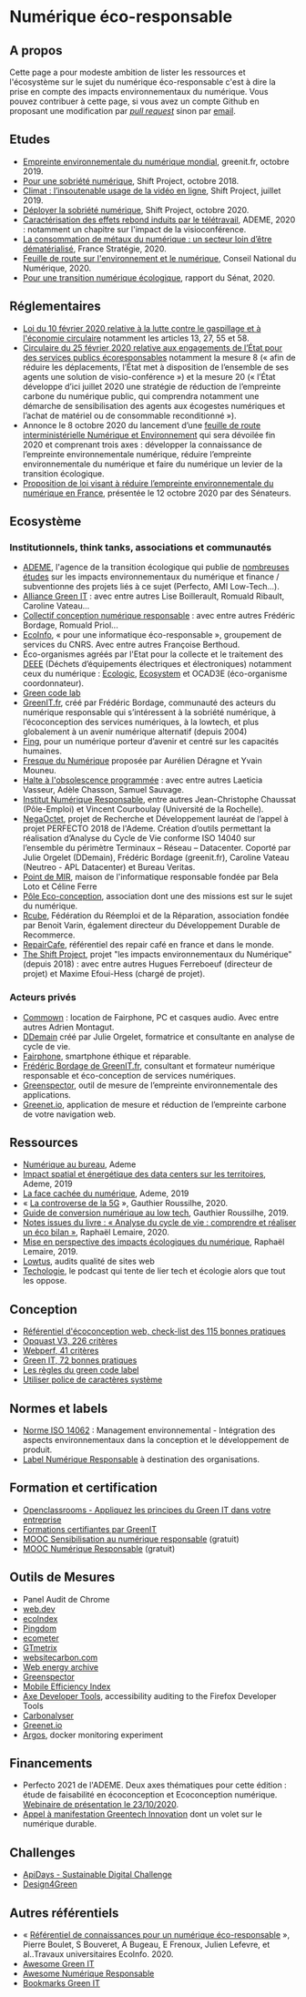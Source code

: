 # Numérique éco-responsable

## A propos

Cette page a pour modeste ambition de lister les ressources et l'écosystème sur le sujet du numérique éco-responsable c'est à dire la prise en compte des impacts environnementaux du numérique. Vous pouvez contribuer à cette page, si vous avez un compte Github en proposant une modification par [_pull request_](https://github.com/supertanuki/numeriqueEcoResponsable/edit/main/README.md) sinon par [email](mailto:supertanuki@gmail.com).

## Etudes

* [Empreinte environnementale du numérique mondial](https://www.greenit.fr/wp-content/uploads/2019/10/2019-10-GREENIT-etude_EENM-rapport-accessible.VF_.pdf), greenit.fr, octobre 2019.
* [Pour une sobriété numérique](https://theshiftproject.org/article/pour-une-sobriete-numerique-rapport-shift/), Shift Project, octobre 2018.
* [Climat : l’insoutenable usage de la vidéo en ligne](https://theshiftproject.org/article/climat-insoutenable-usage-video/), Shift Project, juillet 2019.
* [Déployer la sobriété numérique](https://theshiftproject.org/article/deployer-la-sobriete-numerique-rapport-shift/), Shift Project, octobre 2020.
* [Caractérisation des effets rebond induits par le télétravail](https://www.ademe.fr/caracterisation-effets-rebond-induits-teletravail), ADEME, 2020 : notamment un chapitre sur l'impact de la visioconférence.
* [La consommation de métaux du numérique : un secteur loin d’être dématérialisé](https://www.strategie.gouv.fr/publications/consommation-de-mentaux-numerique-un-secteur-loin-detre-dematerialise), France Stratégie, 2020.
* [Feuille de route sur l'environnement et le numérique](https://cnnumerique.fr/files/uploads/2020/CNNum%20-%20Feuille%20de%20route%20environnement%20%26%20numerique.pdf), Conseil National du Numérique, 2020.
* [Pour une transition numérique écologique](http://www.senat.fr/rap/r19-555/r19-555_mono.html), rapport du Sénat, 2020.

## Réglementaires

* [Loi du 10 février 2020 relative à la lutte contre le gaspillage et à l'économie circulaire](https://www.legifrance.gouv.fr/jorf/id/JORFTEXT000041553759/) notamment les articles 13, 27, 55 et 58.
* [Circulaire du 25 février 2020 relative aux engagements de l’État pour des services publics écoresponsables](https://www.legifrance.gouv.fr/download/pdf/circ?id=44936) notamment la mesure 8 («  afin de réduire les déplacements, l’État met à disposition de l’ensemble de ses agents une solution de visio-conférence ») et la mesure 20 (« l’État développe d’ici juillet 2020 une stratégie de réduction de l’empreinte carbone du numérique public, qui comprendra notamment une démarche de sensibilisation des agents aux écogestes numériques et l’achat de matériel ou de consommable reconditionné »).
* Annonce le 8 octobre 2020 du lancement d’une [feuille de route interministérielle Numérique et Environnement](https://www.ecologie.gouv.fr/colloque-numerique-et-environnement-faisons-converger-transitions) qui sera dévoilée fin 2020 et comprenant trois axes : développer la connaissance de l’empreinte environnementale numérique, réduire l’empreinte environnementale du numérique et faire du numérique un levier de la transition écologique.
* [Proposition de loi visant à réduire l’empreinte environnementale du numérique en France](http://www.senat.fr/fileadmin/Fichiers/Images/redaction_multimedia/2020/2020-Documents_pdf/20201014-PPL_Empreinte_environnemetale_du_numerique.pdf), présentée le 12 octobre 2020 par des Sénateurs.

## Ecosystème

### Institutionnels, think tanks, associations et communautés

* [ADEME](http://alliancegreenit.org), l'agence de la transition écologique qui publie de [nombreuses études](https://www.ademe.fr/mediatheque/recherche?query=num%C3%A9rique) sur les impacts environnementaux du numérique et finance / subventionne des projets liés à ce sujet (Perfecto, AMI Low-Tech...).
* [Alliance Green IT](http://alliancegreenit.org) : avec entre autres Lise Boillerault, Romuald Ribault, Caroline Vateau...
* [Collectif conception numérique responsable](https://collectif.greenit.fr/) : avec entre autres Frédéric Bordage, Romuald Priol...
* [EcoInfo](https://ecoinfo.cnrs.fr/), « pour une informatique éco-responsable », groupement de services du CNRS. Avec entre autres Françoise Berthoud.
* Éco-organismes agréés par l'Etat pour la collecte et le traitement des [DEEE](https://www.ecologie.gouv.fr/dechets-dequipements-electriques-et-electroniques) (Déchets d’équipements électriques et électroniques) notamment ceux du numérique : [Ecologic](https://www.ecologic-france.com/), [Ecosystem](https://www.eco-systemes.fr) et OCAD3E (éco-organisme coordonnateur).
* [Green code lab](https://www.greencodelab.org/)
* [GreenIT.fr](https://www.greenit.fr/), créé par Frédéric Bordage, communauté des acteurs du numérique responsable qui s’intéressent à la sobriété numérique, à l’écoconception des services numériques, à la lowtech, et plus globalement à un avenir numérique alternatif (depuis 2004)
* [Fing](https://fing.org/), pour un numérique porteur d’avenir et centré sur les capacités humaines.
* [Fresque du Numérique](https://www.fresquedunumerique.org/) proposée par Aurélien Déragne et Yvain Mouneu.
* [Halte à l'obsolescence programmée](https://www.halteobsolescence.org/) : avec entre autres Laeticia Vasseur, Adèle Chasson, Samuel Sauvage.
* [Institut Numérique Responsable](https://institutnr.org/), entre autres Jean-Christophe Chaussat (Pôle-Emploi) et Vincent Courboulay (Université de la Rochelle).
* [NegaOctet](https://negaoctet.org/), projet de Recherche et Développement lauréat de l’appel à projet PERFECTO 2018 de l'Ademe. Création d’outils permettant la réalisation d’Analyse du Cycle de Vie conforme ISO 14040 sur l’ensemble du périmètre Terminaux – Réseau – Datacenter. Coporté par Julie Orgelet (DDemain), Frédéric Bordage (greenit.fr), Caroline Vateau (Neutreo - APL Datacenter) et Bureau Veritas.
* [Point de MIR](http://www.point-de-mir.com/), maison de l'informatique responsable fondée par Bela Loto et Céline Ferre
* [Pôle Eco-conception](https://www.eco-conception.fr/static/eco-conception-de-service-numerique.html), association dont une des missions est sur le sujet du numérique.
* [Rcube](https://rcube.org/), Fédération du Réemploi et de la Réparation, association fondée par Benoit Varin, également directeur du Développement Durable de Recommerce.
* [RepairCafe](https://repaircafe.org/fr), référentiel des repair café en france et dans le monde.
* [The Shift Project](https://theshiftproject.org/lean-ict/), projet "les impacts environnementaux du Numérique" (depuis 2018) : avec entre autres Hugues Ferreboeuf (directeur de projet) et Maxime Efoui-Hess (chargé de projet).

### Acteurs privés

* [Commown](https://commown.coop/) : location de Fairphone, PC et casques audio. Avec entre autres Adrien Montagut.
* [DDemain](https://ddemain.com/) créé par Julie Orgelet, formatrice et consultante en analyse de cycle de vie.
* [Fairphone](https://www.fairphone.com/fr/), smartphone éthique et réparable.
* [Frédéric Bordage de GreenIT.fr](https://www.greenit.fr/), consultant et formateur numérique responsable et éco-conception de services numériques.
* [Greenspector](https://greenspector.com/), outil de mesure de l’empreinte environnementale des applications.
* [Greenet.io](https://www.greenet.io/), application de mesure et réduction de l’empreinte carbone de votre navigation web.

## Ressources

* [Numérique au bureau](https://particuliers.ademe.fr/au-bureau/numerique), Ademe
* [Impact spatial et énergétique des data centers sur les territoires](https://www.ademe.fr/impact-spatial-energetique-data-centers-territoires-l), Ademe, 2019
* [La face cachée du numérique](https://www.ademe.fr/sites/default/files/assets/documents/guide-pratique-face-cachee-numerique.pdf), Ademe, 2019
* « [La controverse de la 5G](https://gauthierroussilhe.com/fr/projects/controverse-de-la-5g) », Gauthier Roussilhe, 2020.
* [Guide de conversion numérique au low tech](http://gauthierroussilhe.com/fr/posts/convert-low-tech), Gauthier Roussilhe, 2019.
* [Notes issues du livre : « Analyse du cycle de vie : comprendre et réaliser un éco bilan »](http://raphael-lemaire.com/2020/03/26/acv-livre/), Raphaël Lemaire, 2020.
* [Mise en perspective des impacts écologiques du numérique](http://raphael-lemaire.com/2019/11/02/mise-en-perspective-impacts-numerique/), Raphaël Lemaire, 2019.
* [Lowtus](https://lowtus.fr/), audits qualité de sites web
* [Techologie](https://techologie.net/), le podcast qui tente de lier tech et écologie alors que tout les oppose.

## Conception

* [Référentiel d'écoconception web, check-list des 115 bonnes pratiques](https://collectif.greenit.fr/ecoconception-web/115-bonnes-pratiques-eco-conception_web.html)
* [Opquast V3, 226 critères](https://checklists.opquast.com/fr/oqs-v3/)
* [Webperf, 41 critères](https://checklists.opquast.com/webperf/)
* [Green IT, 72 bonnes pratiques](https://checklists.opquast.com/greenit/)
* [Les règles du green code label](https://label.greencodelab.org/green-code-label-detail/)
* [Utiliser police de caractères système](https://css-tricks.com/snippets/css/font-stacks/)

## Normes et labels

* [Norme ISO 14062](https://www.iso.org/fr/standard/33020.html) : Management environnemental - Intégration des aspects environnementaux dans la conception et le développement de produit.
* [Label Numérique Responsable](https://label-nr.fr/) à destination des organisations.

## Formation et certification

* [Openclassrooms - Appliquez les principes du Green IT dans votre entreprise](https://openclassrooms.com/fr/courses/6227476-appliquez-les-principes-du-green-it-dans-votre-entreprise)
* [Formations certifiantes par GreenIT](https://www.greenit.fr/formations/)
* [MOOC Sensibilisation au numérique responsable](https://www.academie-nr.org/sensibilisation/#/) (gratuit)
* [MOOC Numérique Responsable](https://www.academie-nr.org/#mooc-nr) (gratuit)

## Outils de Mesures

* Panel Audit de Chrome
* [web.dev](https://web.dev/)
* [ecoIndex](http://www.ecoindex.fr)
* [Pingdom](https://tools.pingdom.com/)
* [ecometer](http://www.ecometer.org/)
* [GTmetrix](https://gtmetrix.com/)
* [websitecarbon.com](https://www.websitecarbon.com/)
* [Web energy archive](https://wea.greencodelab.org/fr/)
* [Greenspector](https://greenspector.com)
* [Mobile Efficiency Index](https://mobile-efficiency-index.com/)
* [Axe Developer Tools](https://addons.mozilla.org/fr/firefox/addon/axe-devtools/), accessibility auditing to the Firefox Developer Tools
* [Carbonalyser](https://theshiftproject.org/carbonalyser-extension-navigateur/)
* [Greenet.io](https://www.greenet.io/)
* [Argos](https://github.com/marmelab/argos), docker monitoring experiment

## Financements

* Perfecto 2021 de l'ADEME. Deux axes thématiques pour cette édition : étude de faisabilité en écoconception et Ecoconception numérique. [Webinaire de présentation le 23/10/2020](https://register.gotowebinar.com/register/950584287478439180).
* [Appel à manifestation Greentech Innovation](https://greentechverte.fr/2020/10/02/test/) dont un volet sur le numérique durable.

## Challenges

* [ApiDays - Sustainable Digital Challenge](https://www.apidays.co/sustainable-digital-challenge/)
* [Design4Green](https://design4green.org/)

## Autres référentiels

* « [Référentiel de connaissances pour un numérique éco-responsable](https://hal.archives-ouvertes.fr/hal-02954188/document) », Pierre Boulet, S Bouveret, A Bugeau, E Frenoux, Julien Lefevre, et al..Travaux universitaires EcoInfo. 2020.
* [Awesome Green IT](https://github.com/alvessteve/awesome-green-it)
* [Awesome Numérique Responsable](https://github.com/cyrildotcc/awesome-numerique-responsable)
* [Bookmarks Green IT](https://github.com/rlemaire/bookmarks-green-it)
